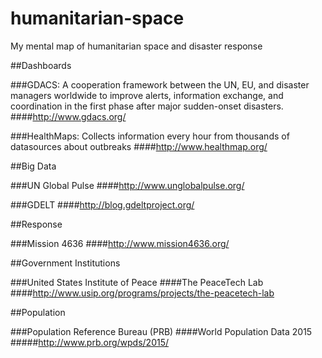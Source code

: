 # humanitarian-space
My mental map of humanitarian space and disaster response

##Dashboards

###GDACS: A cooperation framework between the UN, EU, and disaster managers worldwide to improve alerts, information exchange, and coordination in the first phase after major sudden-onset disasters.
####http://www.gdacs.org/

###HealthMaps: Collects information every hour from thousands of datasources about outbreaks
####http://www.healthmap.org/

##Big Data

###UN Global Pulse
####http://www.unglobalpulse.org/

###GDELT
####http://blog.gdeltproject.org/

##Response

###Mission 4636
####http://www.mission4636.org/

##Government Institutions

###United States Institute of Peace
####The PeaceTech Lab
####http://www.usip.org/programs/projects/the-peacetech-lab

##Population

###Population Reference Bureau (PRB)
####World Population Data 2015
#####http://www.prb.org/wpds/2015/

